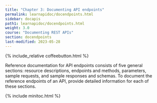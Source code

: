 ```yaml
---
title: "Chapter 3: Documenting API endpoints"
permalink: learnapidoc/docendpoints.html
sidebar: docapis
path1: learnapidoc/docendpoints.html
weight: 3.0
course: "Documenting REST APIs"
section: docendpoints
last-modified: 2023-05-28
---
```


{% include_relative coffeebutton.html %}

Reference documentation for API endpoints consists of five general sections: resource descriptions, endpoints and methods, parameters, sample requests, and sample responses and schemas. To document the reference endpoints of an API, provide detailed information for each of these sections.

{% include minitoc.html %}
